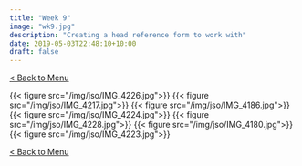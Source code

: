 ```yaml
---
title: "Week 9"
image: "wk9.jpg"
description: "Creating a head reference form to work with"
date: 2019-05-03T22:48:10+10:00
draft: false
---
```


[< Back to Menu](/jso/)

{{< figure src="/img/jso/IMG_4226.jpg">}}
{{< figure src="/img/jso/IMG_4217.jpg">}}
{{< figure src="/img/jso/IMG_4186.jpg">}}
{{< figure src="/img/jso/IMG_4224.jpg">}}
{{< figure src="/img/jso/IMG_4228.jpg">}}
{{< figure src="/img/jso/IMG_4180.jpg">}}
{{< figure src="/img/jso/IMG_4223.jpg">}}



[< Back to Menu](/jso/)
